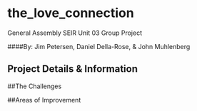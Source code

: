 # the_love_connection
General Assembly SEIR Unit 03 Group Project

####By: Jim Petersen, Daniel Della-Rose, & John Muhlenberg


## Project Details & Information



##The Challenges



##Areas of Improvement
